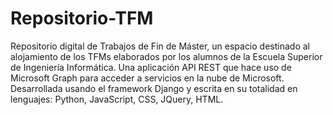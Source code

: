 # Repositorio-TFM
Repositorio digital de Trabajos de Fin de Máster, un espacio destinado al alojamiento de los TFMs elaborados por los alumnos de la Escuela Superior de Ingeniería Informática.
Una aplicación API REST que hace uso de Microsoft Graph para acceder a servicios en la nube de Microsoft. Desarrollada usando el framework Django y escrita en su totalidad en lenguajes: Python, JavaScript, CSS, JQuery, HTML.

